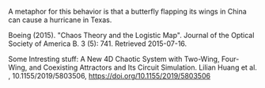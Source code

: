 A metaphor for this behavior is that a butterfly flapping its wings in China can cause a hurricane in Texas.

Boeing (2015). "Chaos Theory and the Logistic Map". Journal of the Optical Society of America B. 3 (5): 741. Retrieved 2015-07-16.




Some Intresting stuff:
A New 4D Chaotic System with Two-Wing, Four-Wing, and Coexisting Attractors and Its Circuit Simulation.
Lilian Huang et al. , 10.1155/2019/5803506,  https://doi.org/10.1155/2019/5803506
